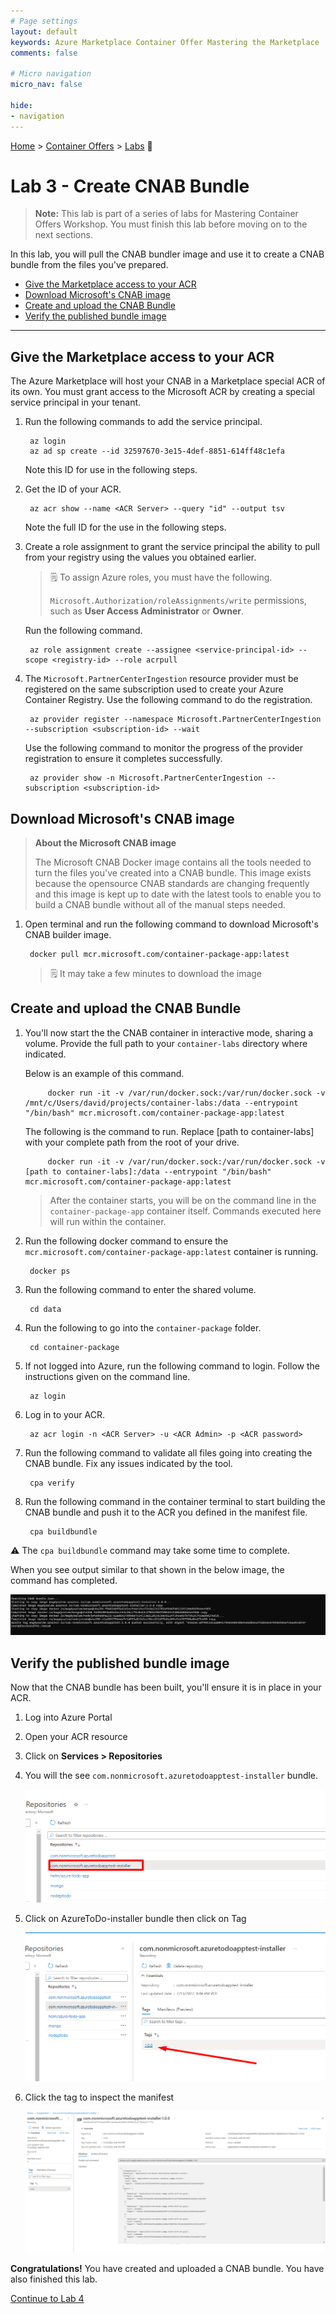 ```yaml
---
# Page settings
layout: default
keywords: Azure Marketplace Container Offer Mastering the Marketplace
comments: false

# Micro navigation
micro_nav: false

hide:
- navigation
---
```


[Home](/) > [Container Offers](../../index) > [Labs](../../index.md#labs) 🧪

# Lab 3 - Create CNAB Bundle

> **Note:** This lab is part of a series of labs for Mastering Container Offers Workshop. You must finish this lab before moving on to the next sections.

In this lab, you will pull the CNAB bundler image and use it to create a CNAB bundle from the files you've prepared.

<!-- no toc -->
- [Give the Marketplace access to your ACR](#give-the-marketplace-access-to-your-acr)
- [Download Microsoft's CNAB image](#download-microsofts-cnab-image)
- [Create and upload the CNAB Bundle](#create-and-upload-the-cnab-bundle)
- [Verify the published bundle image](#verify-the-published-bundle-image)

---

## Give the Marketplace access to your ACR

The Azure Marketplace will host your CNAB in a Marketplace special ACR of its own. You must grant access to the Microsoft ACR by creating a special service principal in your tenant.

1. Run the following commands to add the service principal.

        az login
        az ad sp create --id 32597670-3e15-4def-8851-614ff48c1efa

    Note this ID for use in the following steps.

2. Get the ID of your ACR.

        az acr show --name <ACR Server> --query "id" --output tsv

    Note the full ID for the use in the following steps.

3. Create a role assignment to grant the service principal the ability to pull from your registry using the values you obtained earlier.

    > 🗒️ To assign Azure roles, you must have the following.
    >
    > `Microsoft.Authorization/roleAssignments/write` permissions, such as **User Access Administrator** or **Owner**.

    Run the following command.

        az role assignment create --assignee <service-principal-id> --scope <registry-id> --role acrpull

4. The `Microsoft.PartnerCenterIngestion` resource provider must be registered on the same subscription used to create your Azure Container Registry. Use the following command to do the registration.

        az provider register --namespace Microsoft.PartnerCenterIngestion --subscription <subscription-id> --wait

    Use the following command to monitor the progress of the provider registration to ensure it completes successfully.

        az provider show -n Microsoft.PartnerCenterIngestion --subscription <subscription-id>

## Download Microsoft's CNAB image

> **About the Microsoft CNAB image**
>
> The Microsoft CNAB Docker image contains all the tools needed to turn the files you've created into a CNAB bundle. This image exists because the opensource CNAB standards are changing frequently and this image is kept up to date with the latest tools to enable you to build a CNAB bundle without all of the manual steps needed.

1. Open terminal and run the following command to download Microsoft's CNAB builder image.

        docker pull mcr.microsoft.com/container-package-app:latest

    > 🗒️ It may take a few minutes to download the image

## Create and upload the CNAB Bundle

1. You'll now start the the CNAB container in interactive mode, sharing a volume. Provide the full path to your `container-labs` directory where indicated.

    Below is an example of this command.

            docker run -it -v /var/run/docker.sock:/var/run/docker.sock -v /mnt/c/Users/david/projects/container-labs:/data --entrypoint "/bin/bash" mcr.microsoft.com/container-package-app:latest

    The following is the command to run. Replace [path to container-labs] with your complete path from the root of your drive.

            docker run -it -v /var/run/docker.sock:/var/run/docker.sock -v [path to container-labs]:/data --entrypoint "/bin/bash" mcr.microsoft.com/container-package-app:latest

    > After the container starts, you will be on the command line in the `container-package-app` container itself. Commands executed here will run within the container.

2. Run the following docker command to ensure the `mcr.microsoft.com/container-package-app:latest` container is running.

        docker ps

3. Run the following command to enter the shared volume.

        cd data

4. Run the following to go into the `container-package` folder.

        cd container-package

5. If not logged into Azure, run the following command to login. Follow the instructions given on the command line.

        az login

6. Log in to your ACR.

        az acr login -n <ACR Server> -u <ACR Admin> -p <ACR password>

7. Run the following command to validate all files going into creating the CNAB bundle. Fix any issues indicated by the tool.

        cpa verify

8. Run the following command in the container terminal to start building the CNAB bundle and push it to the ACR you defined in the manifest file.

        cpa buildbundle

  ⚠️ The `cpa buildbundle` command may take some time to complete.

  When you see output similar to that shown in the below image, the command has completed.

  ![Terminal](images/image2.png)

## Verify the published bundle image

Now that the CNAB bundle has been built, you'll ensure it is in place in your ACR.

1. Log into Azure Portal
2. Open your ACR resource
3. Click on **Services > Repositories**
4. You will the see `com.nonmicrosoft.azuretodoapptest-installer` bundle.

    ![ACR](./images/image4.png)

5. Click on AzureToDo-installer bundle then click on Tag

    ![Tag](./images/image5.png)

6. Click the tag to inspect the manifest

    ![](./images/image3.png)

**Congratulations!** You have created and uploaded a CNAB bundle. You have also finished this lab.

[Continue to Lab 4](../lab4-publishing-container-offer/index.md)